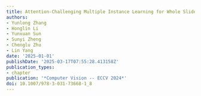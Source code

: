 ```yaml
---
title: Attention-Challenging Multiple Instance Learning for Whole Slide Image Classification
authors:
- Yunlong Zhang
- Honglin Li
- Yunxuan Sun
- Sunyi Zheng
- Chenglu Zhu
- Lin Yang
date: '2025-01-01'
publishDate: '2025-03-17T07:55:28.413158Z'
publication_types:
- chapter
publication: '*Computer Vision -- ECCV 2024*'
doi: 10.1007/978-3-031-73668-1_8
---
```

